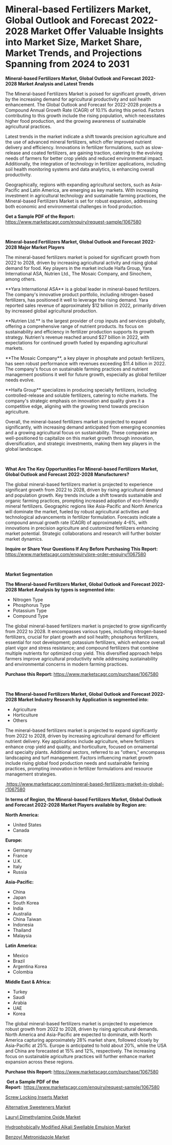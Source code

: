 <p><h1>Mineral-based Fertilizers Market, Global Outlook and Forecast 2022-2028 Market Offer Valuable Insights into Market Size, Market Share, Market Trends, and Projections Spanning from 2024 to 2031</h1></p><p><strong>Mineral-based Fertilizers Market, Global Outlook and Forecast 2022-2028 Market Analysis and Latest Trends</strong></p>
<p><p>The Mineral-based Fertilizers Market is poised for significant growth, driven by the increasing demand for agricultural productivity and soil health enhancement. The Global Outlook and Forecast for 2022-2028 projects a Compound Annual Growth Rate (CAGR) of 10.1% during this period. Factors contributing to this growth include the rising population, which necessitates higher food production, and the growing awareness of sustainable agricultural practices.</p><p>Latest trends in the market indicate a shift towards precision agriculture and the use of advanced mineral fertilizers, which offer improved nutrient delivery and efficiency. Innovations in fertilizer formulations, such as slow-release and coated fertilizers, are gaining traction, catering to the evolving needs of farmers for better crop yields and reduced environmental impact. Additionally, the integration of technology in fertilizer applications, including soil health monitoring systems and data analytics, is enhancing overall productivity.</p><p>Geographically, regions with expanding agricultural sectors, such as Asia-Pacific and Latin America, are emerging as key markets. With increasing investment in agricultural technology and sustainable farming practices, the Mineral-based Fertilizers Market is set for robust expansion, addressing both economic and environmental challenges in food production.</p></p>
<p><strong>Get a Sample PDF of the Report:&nbsp;</strong> <a href="https://www.marketscagr.com/enquiry/request-sample/1067580">https://www.marketscagr.com/enquiry/request-sample/1067580</a></p>
<p>&nbsp;</p>
<p><strong>Mineral-based Fertilizers Market, Global Outlook and Forecast 2022-2028 Major Market Players</strong></p>
<p><p>The mineral-based fertilizers market is poised for significant growth from 2022 to 2028, driven by increasing agricultural activity and rising global demand for food. Key players in the market include Haifa Group, Yara International ASA, Nutrien Ltd., The Mosaic Company, and Sinochem, among others.</p><p>**Yara International ASA** is a global leader in mineral-based fertilizers. The company's innovative product portfolio, including nitrogen-based fertilizers, has positioned it well to leverage the rising demand. Yara reported sales revenue of approximately $12 billion in 2022, primarily driven by increased global agricultural production.</p><p>**Nutrien Ltd.** is the largest provider of crop inputs and services globally, offering a comprehensive range of nutrient products. Its focus on sustainability and efficiency in fertilizer production supports its growth strategy. Nutrien's revenue reached around $27 billion in 2022, with expectations for continued growth fueled by expanding agricultural markets.</p><p>**The Mosaic Company**, a key player in phosphate and potash fertilizers, has seen robust performance with revenues exceeding $11.4 billion in 2022. The company's focus on sustainable farming practices and nutrient management positions it well for future growth, especially as global fertilizer needs evolve.</p><p>**Haifa Group** specializes in producing specialty fertilizers, including controlled-release and soluble fertilizers, catering to niche markets. The company's strategic emphasis on innovation and quality gives it a competitive edge, aligning with the growing trend towards precision agriculture.</p><p>Overall, the mineral-based fertilizers market is projected to expand significantly, with increasing demand anticipated from emerging economies and a growing agricultural focus on sustainability. These companies are well-positioned to capitalize on this market growth through innovation, diversification, and strategic investments, making them key players in the global landscape.</p></p>
<p>&nbsp;</p>
<p><strong>What Are The Key Opportunities For Mineral-based Fertilizers Market, Global Outlook and Forecast 2022-2028 Manufacturers?</strong></p>
<p><p>The global mineral-based fertilizers market is projected to experience significant growth from 2022 to 2028, driven by rising agricultural demand and population growth. Key trends include a shift towards sustainable and organic farming practices, prompting increased adoption of eco-friendly mineral fertilizers. Geographic regions like Asia-Pacific and North America will dominate the market, fueled by robust agricultural activities and technological advancements in fertilizer formulation. Forecasts indicate a compound annual growth rate (CAGR) of approximately 4-6%, with innovations in precision agriculture and customized fertilizers enhancing market potential. Strategic collaborations and research will further bolster market dynamics.</p></p>
<p><strong>Inquire or Share Your Questions If Any Before Purchasing This Report:</strong> <a href="https://www.marketscagr.com/enquiry/pre-order-enquiry/1067580">https://www.marketscagr.com/enquiry/pre-order-enquiry/1067580</a></p>
<p>&nbsp;</p>
<p><strong>Market Segmentation</strong></p>
<p><strong>The Mineral-based Fertilizers Market, Global Outlook and Forecast 2022-2028 Market Analysis by types is segmented into:</strong></p>
<p><ul><li>Nitrogen Type</li><li>Phosphorus Type</li><li>Potassium Type</li><li>Compound Type</li></ul></p>
<p><p>The global mineral-based fertilizers market is projected to grow significantly from 2022 to 2028. It encompasses various types, including nitrogen-based fertilizers, crucial for plant growth and soil health; phosphorus fertilizers, essential for root development; potassium fertilizers, which enhance overall plant vigor and stress resistance; and compound fertilizers that combine multiple nutrients for optimized crop yield. This diversified approach helps farmers improve agricultural productivity while addressing sustainability and environmental concerns in modern farming practices.</p></p>
<p><strong>Purchase this Report:&nbsp;</strong><a href="https://www.marketscagr.com/purchase/1067580">https://www.marketscagr.com/purchase/1067580</a></p>
<p>&nbsp;</p>
<p><strong>The Mineral-based Fertilizers Market, Global Outlook and Forecast 2022-2028 Market Industry Research by Application is segmented into:</strong></p>
<p><ul><li>Agriculture</li><li>Horticulture</li><li>Others</li></ul></p>
<p><p>The mineral-based fertilizers market is projected to expand significantly from 2022 to 2028, driven by increasing agricultural demand for efficient nutrient delivery. Key applications include agriculture, where fertilizers enhance crop yield and quality, and horticulture, focused on ornamental and specialty plants. Additional sectors, referred to as "others," encompass landscaping and turf management. Factors influencing market growth include rising global food production needs and sustainable farming practices, prompting innovation in fertilizer formulations and resource management strategies.</p></p>
<p><a href="https://www.marketscagr.com/mineral-based-fertilizers-market-in-global-r1067580">&nbsp;https://www.marketscagr.com/mineral-based-fertilizers-market-in-global-r1067580</a></p>
<p><strong>In terms of Region, the Mineral-based Fertilizers Market, Global Outlook and Forecast 2022-2028 Market Players available by Region are:</strong></p>
<p>
    <p> <strong> North America: </strong>
        <ul>
            <li>United States</li>
            <li>Canada</li>
        </ul>
        </p> 
    <p> <strong> Europe: </strong>
        <ul>
            <li>Germany</li>
            <li>France</li>
            <li>U.K.</li>
            <li>Italy</li>
            <li>Russia</li>
        </ul>
        </p> 
    <p> <strong> Asia-Pacific: </strong>
        <ul>
            <li>China</li>
            <li>Japan</li>
            <li>South Korea</li>
            <li>India</li>
            <li>Australia</li>
            <li>China Taiwan</li>
            <li>Indonesia</li>
            <li>Thailand</li>
            <li>Malaysia</li>
        </ul>
        </p> 
    <p> <strong> Latin America: </strong>
        <ul>
            <li>Mexico</li>
            <li>Brazil</li>
            <li>Argentina Korea</li>
            <li>Colombia</li>
        </ul>
        </p> 
    <p> <strong> Middle East & Africa: </strong>
        <ul>
            <li>Turkey</li>
            <li>Saudi</li>
            <li>Arabia</li>
            <li>UAE</li>
            <li>Korea</li>
        </ul>
    </p>
    </p>
<p><p>The global mineral-based fertilizers market is projected to experience robust growth from 2022 to 2028, driven by rising agricultural demands. North America and Asia-Pacific are expected to dominate, with North America capturing approximately 28% market share, followed closely by Asia-Pacific at 25%. Europe is anticipated to hold about 20%, while the USA and China are forecasted at 15% and 12%, respectively. The increasing focus on sustainable agriculture practices will further enhance market expansion across these regions.</p></p>
<p><strong>Purchase this Report: </strong><a href="https://www.marketscagr.com/purchase/1067580">https://www.marketscagr.com/purchase/1067580</a></p>
<p>&nbsp;<strong>Get a Sample PDF of the Report:&nbsp;&nbsp;</strong><a href="https://www.marketscagr.com/enquiry/request-sample/1067580">https://www.marketscagr.com/enquiry/request-sample/1067580</a></p>
<p><strong></strong></p>
<p><p><a href="https://www.linkedin.com/pulse/analyzing-key-drivers-screw-locking-inserts-market-trends-e9t6e?trackingId=kcoSW3i%2FQk2l52NopIzlog%3D%3D">Screw Locking Inserts Market</a></p><p><a href="https://medium.com/@samirmayert184/the-alternative-sweeteners-market-insights-report-offers-an-in-depth-and-thorough-analysis-of-the-497583d51ada">Alternative Sweeteners Market</a></p><p><a href="https://issuu.com/reportprime-2/docs/lauryl-dimethylamine-oxide-market-s_3483cc21f81d5c">Lauryl Dimethylamine Oxide Market</a></p><p><a href="https://issuu.com/reportprime-2/docs/hydrophobically-modified-alkali-swe_c96c93736fa400">Hydrophobically Modified Alkali Swellable Emulsion Market</a></p><p><a href="https://www.linkedin.com/pulse/benzoyl-metronidazole-market-overview-regional-outlook-competitive-in5tf?trackingId=wOUf6Wb0TDKX0QNqGrVA%2Bw%3D%3D">Benzoyl Metronidazole Market</a></p></p>